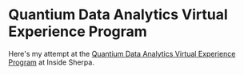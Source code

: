 # Quantium Data Analytics Virtual Experience Program

Here's my attempt at the [Quantium Data Analytics Virtual Experience Program](https://www.insidesherpa.com/virtual-internships/NkaC7knWtjSbi6aYv) at Inside Sherpa.


